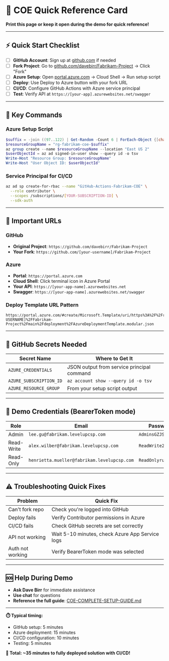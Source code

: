 # 🚀 COE Quick Reference Card

**Print this page or keep it open during the demo for quick reference!**

---

## ⚡ Quick Start Checklist

- [ ] **GitHub Account**: Sign up at [github.com](https://github.com) if needed
- [ ] **Fork Project**: Go to [github.com/davebirr/Fabrikam-Project](https://github.com/davebirr/Fabrikam-Project) → Click "Fork"
- [ ] **Azure Setup**: Open [portal.azure.com](https://portal.azure.com) → Cloud Shell → Run setup script
- [ ] **Deploy**: Use Deploy to Azure button with your fork URL
- [ ] **CI/CD**: Configure GitHub Actions with Azure service principal
- [ ] **Test**: Verify API at `https://[your-app].azurewebsites.net/swagger`

---

## 🔧 Key Commands

### Azure Setup Script
```powershell
$suffix = -join ((97..122) | Get-Random -Count 6 | ForEach-Object {[char]$_})
$resourceGroupName = "rg-fabrikam-coe-$suffix"
az group create --name $resourceGroupName --location "East US 2"
$userObjectId = az ad signed-in-user show --query id -o tsv
Write-Host "Resource Group: $resourceGroupName"
Write-Host "User Object ID: $userObjectId"
```

### Service Principal for CI/CD
```bash
az ad sp create-for-rbac --name "GitHub-Actions-Fabrikam-COE" \
  --role contributor \
  --scopes /subscriptions/[YOUR-SUBSCRIPTION-ID] \
  --sdk-auth
```

---

## 🎯 Important URLs

### GitHub
- **Original Project**: `https://github.com/davebirr/Fabrikam-Project`
- **Your Fork**: `https://github.com/[your-username]/Fabrikam-Project`

### Azure
- **Portal**: `https://portal.azure.com`
- **Cloud Shell**: Click terminal icon in Azure Portal
- **Your API**: `https://[your-app-name].azurewebsites.net`
- **Swagger**: `https://[your-app-name].azurewebsites.net/swagger`

### Deploy Template URL Pattern
```
https://portal.azure.com/#create/Microsoft.Template/uri/https%3A%2F%2Fraw.githubusercontent.com%2F[YOUR-USERNAME]%2FFabrikam-Project%2Fmain%2Fdeployment%2FAzureDeploymentTemplate.modular.json
```

---

## 📝 GitHub Secrets Needed

| Secret Name | Where to Get It |
|-------------|-----------------|
| `AZURE_CREDENTIALS` | JSON output from service principal command |
| `AZURE_SUBSCRIPTION_ID` | `az account show --query id -o tsv` |
| `AZURE_RESOURCE_GROUP` | From your setup script output |

---

## 🧪 Demo Credentials (BearerToken mode)

| Role | Email | Password |
|------|-------|----------|
| Admin | `lee.gu@fabrikam.levelupcsp.com` | `AdminsGZJSl0!` |
| Read-Write | `alex.wilber@fabrikam.levelupcsp.com` | `ReadWrite2Re7BJ1!` |
| Read-Only | `henrietta.mueller@fabrikam.levelupcsp.com` | `ReadOnlyru6bKp4!` |

---

## ⚠️ Troubleshooting Quick Fixes

| Problem | Quick Fix |
|---------|-----------|
| Can't fork repo | Check you're logged into GitHub |
| Deploy fails | Verify Contributor permissions in Azure |
| CI/CD fails | Check GitHub secrets are set correctly |
| API not working | Wait 5-10 minutes, check Azure App Service logs |
| Auth not working | Verify BearerToken mode was selected |

---

## 🆘 Help During Demo

- **Ask Dave Birr** for immediate assistance
- **Use chat** for questions
- **Reference the full guide**: [COE-COMPLETE-SETUP-GUIDE.md](./COE-COMPLETE-SETUP-GUIDE.md)

---

**⏱️ Typical timing:**
- GitHub setup: 5 minutes
- Azure deployment: 15 minutes  
- CI/CD configuration: 10 minutes
- Testing: 5 minutes

**🎉 Total: ~35 minutes to fully deployed solution with CI/CD!**
